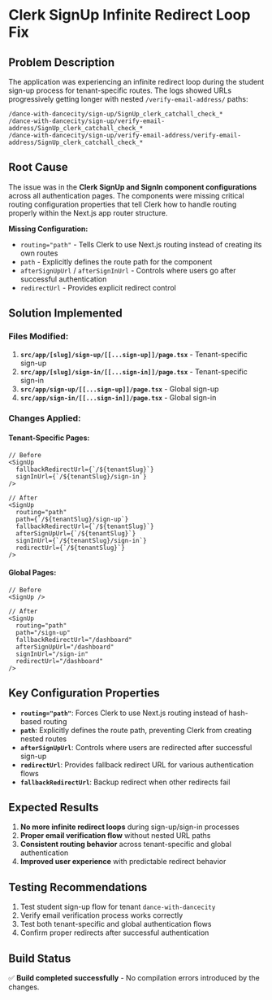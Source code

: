 # Clerk SignUp Infinite Redirect Loop Fix

## Problem Description

The application was experiencing an infinite redirect loop during the student sign-up process for tenant-specific routes. The logs showed URLs progressively getting longer with nested `/verify-email-address/` paths:

```
/dance-with-dancecity/sign-up/SignUp_clerk_catchall_check_*
/dance-with-dancecity/sign-up/verify-email-address/SignUp_clerk_catchall_check_*
/dance-with-dancecity/sign-up/verify-email-address/verify-email-address/SignUp_clerk_catchall_check_*
```

## Root Cause

The issue was in the **Clerk SignUp and SignIn component configurations** across all authentication pages. The components were missing critical routing configuration properties that tell Clerk how to handle routing properly within the Next.js app router structure.

**Missing Configuration:**
- `routing="path"` - Tells Clerk to use Next.js routing instead of creating its own routes
- `path` - Explicitly defines the route path for the component
- `afterSignUpUrl` / `afterSignInUrl` - Controls where users go after successful authentication
- `redirectUrl` - Provides explicit redirect control

## Solution Implemented

### Files Modified:

1. **`src/app/[slug]/sign-up/[[...sign-up]]/page.tsx`** - Tenant-specific sign-up
2. **`src/app/[slug]/sign-in/[[...sign-in]]/page.tsx`** - Tenant-specific sign-in  
3. **`src/app/sign-up/[[...sign-up]]/page.tsx`** - Global sign-up
4. **`src/app/sign-in/[[...sign-in]]/page.tsx`** - Global sign-in

### Changes Applied:

#### Tenant-Specific Pages:
```tsx
// Before
<SignUp 
  fallbackRedirectUrl={`/${tenantSlug}`}
  signInUrl={`/${tenantSlug}/sign-in`}
/>

// After
<SignUp 
  routing="path"
  path={`/${tenantSlug}/sign-up`}
  fallbackRedirectUrl={`/${tenantSlug}`}
  afterSignUpUrl={`/${tenantSlug}`}
  signInUrl={`/${tenantSlug}/sign-in`}
  redirectUrl={`/${tenantSlug}`}
/>
```

#### Global Pages:
```tsx
// Before
<SignUp />

// After
<SignUp 
  routing="path"
  path="/sign-up"
  fallbackRedirectUrl="/dashboard"
  afterSignUpUrl="/dashboard"
  signInUrl="/sign-in"
  redirectUrl="/dashboard"
/>
```

## Key Configuration Properties

- **`routing="path"`**: Forces Clerk to use Next.js routing instead of hash-based routing
- **`path`**: Explicitly defines the route path, preventing Clerk from creating nested routes
- **`afterSignUpUrl`**: Controls where users are redirected after successful sign-up
- **`redirectUrl`**: Provides fallback redirect URL for various authentication flows
- **`fallbackRedirectUrl`**: Backup redirect when other redirects fail

## Expected Results

1. **No more infinite redirect loops** during sign-up/sign-in processes
2. **Proper email verification flow** without nested URL paths
3. **Consistent routing behavior** across tenant-specific and global authentication
4. **Improved user experience** with predictable redirect behavior

## Testing Recommendations

1. Test student sign-up flow for tenant `dance-with-dancecity`
2. Verify email verification process works correctly
3. Test both tenant-specific and global authentication flows
4. Confirm proper redirects after successful authentication

## Build Status

✅ **Build completed successfully** - No compilation errors introduced by the changes.
